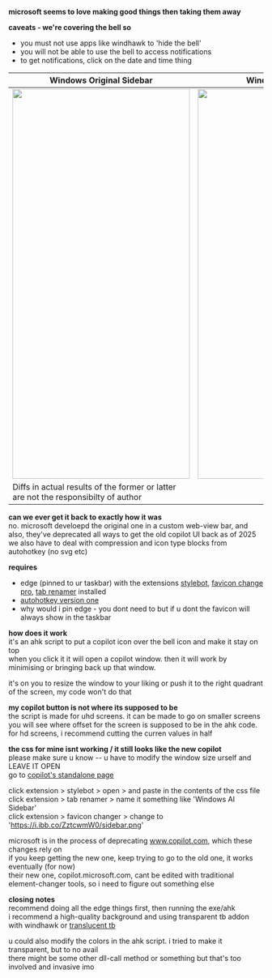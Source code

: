 **microsoft seems to love making good things then taking them away**

**caveats - we're covering the bell so**
- you must not use apps like windhawk to 'hide the bell'
- you will not be able to use the bell to access notifications
- to get notifications, click on the date and time thing

| Windows Original Sidebar | Windows AI Sidebar |
|---------------------------|---------------------|
| <img src="https://i.ibb.co/tw7QMnvx/cp-sidebar-m.png" width="350" height="770"> | <img src="https://i.ibb.co/Qvr9p8DP/cp-n-upd.png" width="350" height="770"> |
| Diffs in actual results of the former or latter are not the responsibilty of author |

**can we ever get it back to exactly how it was** <br />
no. microsoft develoepd the original one in a custom web-view bar, and also, they've deprecated all ways to get the old copilot UI back as of 2025 <br />
we also have to deal with compression and icon type blocks from autohotkey (no svg etc)

**requires** <br />
- edge (pinned to ur taskbar) with the extensions [stylebot](https://chromewebstore.google.com/detail/stylebot/oiaejidbmkiecgbjeifoejpgmdaleoha/), [favicon change pro](https://chromewebstore.google.com/detail/favicon-changer-pro/gmeifkannaohahogkfoljeceabndhpif), [tab renamer](https://chromewebstore.google.com/detail/tab-renamer/mncaahedchkhclokjmfjbennhbeceecl) installed <br />
- [autohotkey version one](https://www.autohotkey.com/) <br />
- why would i pin edge - you dont need to but if u dont the favicon will always show in the taskbar 

**how does it work** <br />
it's an ahk script to put a copilot icon over the bell icon and make it stay on top <br />
when you click it it will open a copilot window. then it will work by minimising or bringing back up that window.

it's on you to resize the window to your liking or push it to the right quadrant of the screen, my code won't do that

**my copilot button is not where its supposed to be** <br />
the script is made for uhd screens. it can be made to go on smaller screens <br />
you will see where offset for the screen is supposed to be in the ahk code. for hd screens, i recommend cutting the curren values in half

**the css for mine isnt working / it still looks like the new copilot** <br />
please make sure u know -- u have to modify the window size urself and LEAVE IT OPEN <br />
go to [copilot's standalone page](https://www.copilot.com)

click extension > stylebot > open > and paste in the contents of the css file <br />
click extension > tab renamer > name it something like 'Windows AI Sidebar'<br />
click extension > favicon changer > change to 'https://i.ibb.co/ZztcwmW0/sidebar.png'

microsoft is in the process of deprecating www.copilot.com, which these changes rely on <br />
if you keep getting the new one, keep trying to go to the old one, it works eventually (for now) <br />
their new one, copilot.microsoft.com, cant be edited with traditional element-changer tools, so i need to figure out something else <br />

**closing notes** <br />
recommend doing all the edge things first, then running the exe/ahk <br />
i recommend a high-quality background and using transparent tb addon with windhawk or [translucent tb](https://github.com/TranslucentTB/TranslucentTB)

u could also modify the colors in the ahk script. i tried to make it transparent, but to no avail <br />
there might be some other dll-call method or something but that's too involved and invasive imo
